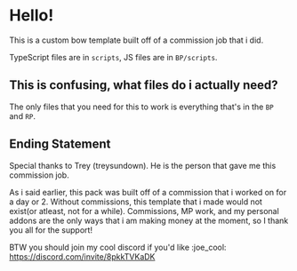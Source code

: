 # Hello!
This is a custom bow template built off of a commission job that i did.

TypeScript files are in ``scripts``, JS files are in ``BP/scripts``. 


## This is confusing, what files do i actually need?
The only files that you need for this to work is everything that's in the ``BP`` and ``RP``.

## Ending Statement
Special thanks to Trey (treysundown). He is the person that gave me this commission job.

As i said earlier, this pack was built off of a commission that i worked on for a day or 2.
Without commissions, this template that i made would not exist(or atleast, not for a while).
Commissions, MP work, and my personal addons are the only ways that i am making money at the moment, so I thank you all for the support!

BTW you should join my cool discord if you'd like :joe_cool: https://discord.com/invite/8pkkTVKaDK
